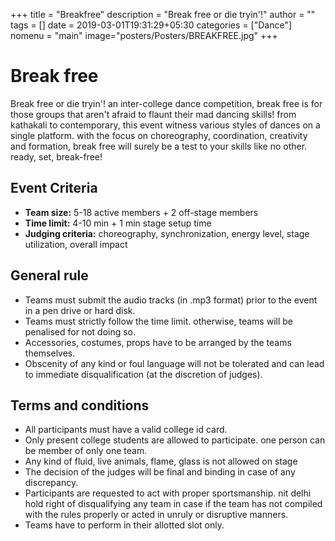 +++
title = "Breakfree"
description = "Break free or die tryin'!"
author = ""
tags = []
date = 2019-03-01T19:31:29+05:30
categories = ["Dance"]
nomenu = "main"
image="posters/Posters/BREAKFREE.jpg"
+++

# Break free

Break free or die tryin'! an inter-college dance competition, break free
is for those groups that aren't afraid to flaunt their mad dancing
skills! from kathakali to contemporary, this event witness various
styles of dances on a single platform. with the focus on choreography,
coordination, creativity and formation, break free will surely be a test
to your skills like no other. ready, set, break-free!

## Event Criteria

- **Team size:** 5-18 active members + 2 off-stage members
- **Time limit:** 4-10 min + 1 min stage setup time
- **Judging criteria:** choreography, synchronization, energy level, stage
utilization, overall impact

## General rule

-  Teams must submit the audio tracks (in .mp3 format) prior to the event in a pen drive or hard disk.
-  Teams must strictly follow the time limit. otherwise, teams will be penalised for not doing so.
-  Accessories, costumes, props have to be arranged by the teams themselves.
-  Obscenity of any kind or foul language will not be tolerated and can lead to immediate disqualification (at the discretion of judges).

## Terms and conditions

-  All participants must have a valid college id card.
-  Only present college students are allowed to participate. one person can be member of only one team.
-  Any kind of fluid, live animals, flame, glass is not allowed on stage
-  The decision of the judges will be final and binding in case of any discrepancy.
-  Participants are requested to act with proper sportsmanship. nit delhi hold right of disqualifying any team in case if the team has not compiled with the rules properly or acted in unruly or disruptive manners.
-  Teams have to perform in their allotted slot only.


